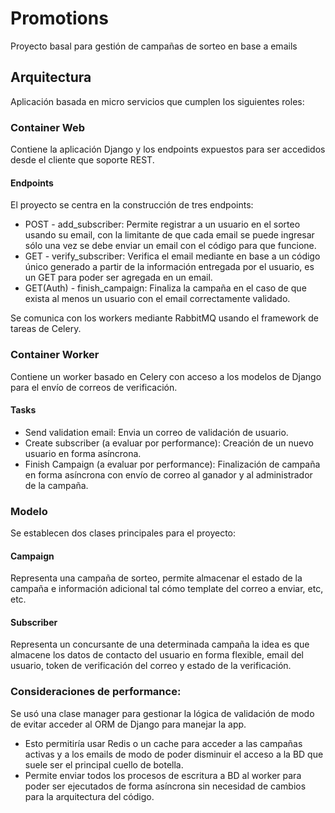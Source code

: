# Promotions
Proyecto basal para gestión de campañas de sorteo en base a emails

## Arquitectura

Aplicación basada en micro servicios que cumplen los siguientes roles:

### Container Web
Contiene la aplicación Django y los endpoints expuestos para ser accedidos desde el cliente que soporte REST.

#### Endpoints

El proyecto se centra en la construcción de tres endpoints:
- POST - add_subscriber: Permite registrar a un usuario en el sorteo usando su email, con la limitante de que cada email se puede ingresar sólo una vez se debe enviar un email con el código para que funcione.
- GET - verify_subscriber: Verifica el email mediante en base a un código único generado a partir de la información entregada por el usuario, es un GET para poder ser agregada en un email.
- GET(Auth) - finish_campaign: Finaliza la campaña en el caso de que exista al menos un usuario con el email correctamente validado.

Se comunica con los workers mediante RabbitMQ usando el framework de tareas de Celery.

### Container Worker
Contiene un worker basado en Celery con acceso a los modelos de Django para el envío de correos de verificación.

#### Tasks

- Send validation email: Envia un correo de validación de usuario.
- Create subscriber (a evaluar por performance): Creación de un nuevo usuario en forma asíncrona.
- Finish Campaign (a evaluar por performance): Finalización de campaña en forma asíncrona con envío de correo al ganador y al administrador de la campaña. 

### Modelo
Se establecen dos clases principales para el proyecto:
#### Campaign 
Representa una campaña de sorteo, permite almacenar el estado de la campaña e información adicional tal cómo template del correo a enviar, etc, etc.
#### Subscriber
Representa un concursante de una determinada campaña la idea es que almacene los datos de contacto del usuario en forma flexible, email del usuario, token de verificación del correo y estado de la verificación.

### Consideraciones de performance:

Se usó una clase manager para gestionar la lógica de validación de modo de evitar acceder al ORM de Django para manejar la app. 
- Esto permitiría usar Redis o un cache para acceder a las campañas activas y a los emails de modo de poder disminuir el acceso a la BD que suele ser el principal cuello de botella.
- Permite enviar todos los procesos de escritura a BD al worker para poder ser ejecutados de forma asíncrona sin necesidad de cambios para la arquitectura del código.

